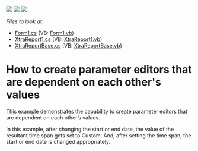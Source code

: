 <!-- default badges list -->
![](https://img.shields.io/endpoint?url=https://codecentral.devexpress.com/api/v1/VersionRange/128599973/13.1.4%2B)
[![](https://img.shields.io/badge/Open_in_DevExpress_Support_Center-FF7200?style=flat-square&logo=DevExpress&logoColor=white)](https://supportcenter.devexpress.com/ticket/details/E3291)
[![](https://img.shields.io/badge/📖_How_to_use_DevExpress_Examples-e9f6fc?style=flat-square)](https://docs.devexpress.com/GeneralInformation/403183)
<!-- default badges end -->
<!-- default file list -->
*Files to look at*:

* [Form1.cs](./CS/DependentEditors/Form1.cs) (VB: [Form1.vb](./VB/DependentEditors/Form1.vb))
* [XtraReport1.cs](./CS/DependentEditors/XtraReport1.cs) (VB: [XtraReport1.vb](./VB/DependentEditors/XtraReport1.vb))
* [XtraReportBase.cs](./CS/DependentEditors/XtraReportBase.cs) (VB: [XtraReportBase.vb](./VB/DependentEditors/XtraReportBase.vb))
<!-- default file list end -->
# How to create parameter editors that are dependent on each other's values


<p>This example demonstrates the capability to create parameter editors that are dependent on each other’s values. </p><p>In this example, after changing the start or end date, the value of the resultant time span gets set to Custom. And, after setting the time span, the start or end date is changed appropriately.</p><br />


<br/>


